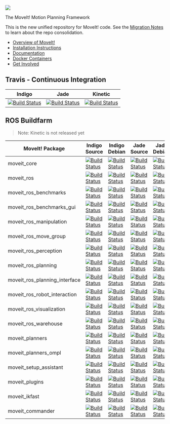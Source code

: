 ![](http://moveit.ros.org/wordpress/wp-content/uploads/2014/01/moveit-title-small.png)

The MoveIt! Motion Planning Framework

This is the new unified repository for MoveIt! code. See the [Migration Notes](https://github.com/davetcoleman/moveit_merge/) to learn about the repo consolidation.

- [Overview of MoveIt!](moveit.ros.org)
- [Installation Instructions](http://moveit.ros.org/install/)
- [Documentation](http://moveit.ros.org/documentation/)
- [Docker Containers](https://github.com/ros-planning/moveit_docker)
- [Get Involved](http://moveit.ros.org/documentation/contributing/)

## Travis - Continuous Integration

Indigo | Jade | Kinetic
------ | ---- | -------
[![Build Status](https://travis-ci.org/ros-planning/moveit.svg?branch=indigo-devel)](https://travis-ci.org/ros-planning/moveit) | [![Build Status](https://travis-ci.org/ros-planning/moveit.svg?branch=jade-devel)](https://travis-ci.org/ros-planning/moveit) | [![Build Status](https://travis-ci.org/ros-planning/moveit.svg?branch=kinetic-devel)](https://travis-ci.org/ros-planning/moveit) |

## ROS Buildfarm

> Note: Kinetic is not released yet

MoveIt! Package | Indigo Source | Indigo Debian | Jade Source | Jade Debian | Kinetic Source | Kinetic Debian
------- | ------------------- | ------------------- | ------------------- | ------------------- | ------------------- | -------------------
moveit_core | [![Build Status](http://build.ros.org/buildStatus/icon?job=Isrc_uT__moveit_core__ubuntu_trusty__source)](http://build.ros.org/view/Isrc_uT/job/Isrc_uT__moveit_core__ubuntu_trusty__source/) | [![Build Status](http://build.ros.org/buildStatus/icon?job=Ibin_uT64__moveit_core__ubuntu_trusty_amd64__binary)](http://build.ros.org/view/Ibin_uT64/job/Ibin_uT64__moveit_core__ubuntu_trusty_amd64__binary/) | [![Build Status](http://build.ros.org/buildStatus/icon?job=Jsrc_uT__moveit_core__ubuntu_trusty__source)](http://build.ros.org/view/Jsrc_uT/job/Jsrc_uT__moveit_core__ubuntu_trusty__source/) | [![Build Status](http://build.ros.org/buildStatus/icon?job=Jbin_uT64__moveit_core__ubuntu_trusty_amd64__binary)](http://build.ros.org/view/Jbin_uT64/job/Jbin_uT64__moveit_core__ubuntu_trusty_amd64__binary/) | [![Build Status](http://build.ros.org/buildStatus/icon?job=Ksrc_uT__moveit_core__ubuntu_xenial__source)](http://build.ros.org/view/Ksrc_uT/job/Ksrc_uT__moveit_core__ubuntu_xenial__source/) | [![Build Status](http://build.ros.org/buildStatus/icon?job=Kbin_uT64__moveit_core__ubuntu_xenial_amd64__binary)](http://build.ros.org/view/Kbin_uT64/job/Kbin_uT64__moveit_core__ubuntu_xenial_amd64__binary/) |
moveit_ros | [![Build Status](http://build.ros.org/buildStatus/icon?job=Isrc_uT__moveit_ros__ubuntu_trusty__source)](http://build.ros.org/view/Isrc_uT/job/Isrc_uT__moveit_ros__ubuntu_trusty__source/) | [![Build Status](http://build.ros.org/buildStatus/icon?job=Ibin_uT64__moveit_ros__ubuntu_trusty_amd64__binary)](http://build.ros.org/view/Ibin_uT64/job/Ibin_uT64__moveit_ros__ubuntu_trusty_amd64__binary/) | [![Build Status](http://build.ros.org/buildStatus/icon?job=Jsrc_uT__moveit_ros__ubuntu_trusty__source)](http://build.ros.org/view/Jsrc_uT/job/Jsrc_uT__moveit_ros__ubuntu_trusty__source/) | [![Build Status](http://build.ros.org/buildStatus/icon?job=Jbin_uT64__moveit_ros__ubuntu_trusty_amd64__binary)](http://build.ros.org/view/Jbin_uT64/job/Jbin_uT64__moveit_ros__ubuntu_trusty_amd64__binary/) | [![Build Status](http://build.ros.org/buildStatus/icon?job=Ksrc_uT__moveit_ros__ubuntu_xenial__source)](http://build.ros.org/view/Ksrc_uT/job/Ksrc_uT__moveit_ros__ubuntu_xenial__source/) | [![Build Status](http://build.ros.org/buildStatus/icon?job=Kbin_uT64__moveit_ros__ubuntu_xenial_amd64__binary)](http://build.ros.org/view/Kbin_uT64/job/Kbin_uT64__moveit_ros__ubuntu_xenial_amd64__binary/) |
moveit_ros_benchmarks | [![Build Status](http://build.ros.org/buildStatus/icon?job=Isrc_uT__moveit_ros_benchmarks__ubuntu_trusty__source)](http://build.ros.org/view/Isrc_uT/job/Isrc_uT__moveit_ros_benchmarks__ubuntu_trusty__source/) | [![Build Status](http://build.ros.org/buildStatus/icon?job=Ibin_uT64__moveit_ros_benchmarks__ubuntu_trusty_amd64__binary)](http://build.ros.org/view/Ibin_uT64/job/Ibin_uT64__moveit_ros_benchmarks__ubuntu_trusty_amd64__binary/) | [![Build Status](http://build.ros.org/buildStatus/icon?job=Jsrc_uT__moveit_ros_benchmarks__ubuntu_trusty__source)](http://build.ros.org/view/Jsrc_uT/job/Jsrc_uT__moveit_ros_benchmarks__ubuntu_trusty__source/) | [![Build Status](http://build.ros.org/buildStatus/icon?job=Jbin_uT64__moveit_ros_benchmarks__ubuntu_trusty_amd64__binary)](http://build.ros.org/view/Jbin_uT64/job/Jbin_uT64__moveit_ros_benchmarks__ubuntu_trusty_amd64__binary/) | [![Build Status](http://build.ros.org/buildStatus/icon?job=Ksrc_uT__moveit_ros_benchmarks__ubuntu_xenial__source)](http://build.ros.org/view/Ksrc_uT/job/Ksrc_uT__moveit_ros_benchmarks__ubuntu_xenial__source/) | [![Build Status](http://build.ros.org/buildStatus/icon?job=Kbin_uT64__moveit_ros_benchmarks__ubuntu_xenial_amd64__binary)](http://build.ros.org/view/Kbin_uT64/job/Kbin_uT64__moveit_ros_benchmarks__ubuntu_xenial_amd64__binary/) |
moveit_ros_benchmarks_gui | [![Build Status](http://build.ros.org/buildStatus/icon?job=Isrc_uT__moveit_ros_benchmarks_gui__ubuntu_trusty__source)](http://build.ros.org/view/Isrc_uT/job/Isrc_uT__moveit_ros_benchmarks_gui__ubuntu_trusty__source/) | [![Build Status](http://build.ros.org/buildStatus/icon?job=Ibin_uT64__moveit_ros_benchmarks_gui__ubuntu_trusty_amd64__binary)](http://build.ros.org/view/Ibin_uT64/job/Ibin_uT64__moveit_ros_benchmarks_gui__ubuntu_trusty_amd64__binary/) | [![Build Status](http://build.ros.org/buildStatus/icon?job=Jsrc_uT__moveit_ros_benchmarks_gui__ubuntu_trusty__source)](http://build.ros.org/view/Jsrc_uT/job/Jsrc_uT__moveit_ros_benchmarks_gui__ubuntu_trusty__source/) | [![Build Status](http://build.ros.org/buildStatus/icon?job=Jbin_uT64__moveit_ros_benchmarks_gui__ubuntu_trusty_amd64__binary)](http://build.ros.org/view/Jbin_uT64/job/Jbin_uT64__moveit_ros_benchmarks_gui__ubuntu_trusty_amd64__binary/) | [![Build Status](http://build.ros.org/buildStatus/icon?job=Ksrc_uT__moveit_ros_benchmarks_gui__ubuntu_xenial__source)](http://build.ros.org/view/Ksrc_uT/job/Ksrc_uT__moveit_ros_benchmarks_gui__ubuntu_xenial__source/) | [![Build Status](http://build.ros.org/buildStatus/icon?job=Kbin_uT64__moveit_ros_benchmarks_gui__ubuntu_xenial_amd64__binary)](http://build.ros.org/view/Kbin_uT64/job/Kbin_uT64__moveit_ros_benchmarks_gui__ubuntu_xenial_amd64__binary/) |
moveit_ros_manipulation | [![Build Status](http://build.ros.org/buildStatus/icon?job=Isrc_uT__moveit_ros_manipulation__ubuntu_trusty__source)](http://build.ros.org/view/Isrc_uT/job/Isrc_uT__moveit_ros_manipulation__ubuntu_trusty__source/) | [![Build Status](http://build.ros.org/buildStatus/icon?job=Ibin_uT64__moveit_ros_manipulation__ubuntu_trusty_amd64__binary)](http://build.ros.org/view/Ibin_uT64/job/Ibin_uT64__moveit_ros_manipulation__ubuntu_trusty_amd64__binary/) | [![Build Status](http://build.ros.org/buildStatus/icon?job=Jsrc_uT__moveit_ros_manipulation__ubuntu_trusty__source)](http://build.ros.org/view/Jsrc_uT/job/Jsrc_uT__moveit_ros_manipulation__ubuntu_trusty__source/) | [![Build Status](http://build.ros.org/buildStatus/icon?job=Jbin_uT64__moveit_ros_manipulation__ubuntu_trusty_amd64__binary)](http://build.ros.org/view/Jbin_uT64/job/Jbin_uT64__moveit_ros_manipulation__ubuntu_trusty_amd64__binary/) | [![Build Status](http://build.ros.org/buildStatus/icon?job=Ksrc_uT__moveit_ros_manipulation__ubuntu_xenial__source)](http://build.ros.org/view/Ksrc_uT/job/Ksrc_uT__moveit_ros_manipulation__ubuntu_xenial__source/) | [![Build Status](http://build.ros.org/buildStatus/icon?job=Kbin_uT64__moveit_ros_manipulation__ubuntu_xenial_amd64__binary)](http://build.ros.org/view/Kbin_uT64/job/Kbin_uT64__moveit_ros_manipulation__ubuntu_xenial_amd64__binary/) |
moveit_ros_move_group | [![Build Status](http://build.ros.org/buildStatus/icon?job=Isrc_uT__moveit_ros_move_group__ubuntu_trusty__source)](http://build.ros.org/view/Isrc_uT/job/Isrc_uT__moveit_ros_move_group__ubuntu_trusty__source/) | [![Build Status](http://build.ros.org/buildStatus/icon?job=Ibin_uT64__moveit_ros_move_group__ubuntu_trusty_amd64__binary)](http://build.ros.org/view/Ibin_uT64/job/Ibin_uT64__moveit_ros_move_group__ubuntu_trusty_amd64__binary/) | [![Build Status](http://build.ros.org/buildStatus/icon?job=Jsrc_uT__moveit_ros_move_group__ubuntu_trusty__source)](http://build.ros.org/view/Jsrc_uT/job/Jsrc_uT__moveit_ros_move_group__ubuntu_trusty__source/) | [![Build Status](http://build.ros.org/buildStatus/icon?job=Jbin_uT64__moveit_ros_move_group__ubuntu_trusty_amd64__binary)](http://build.ros.org/view/Jbin_uT64/job/Jbin_uT64__moveit_ros_move_group__ubuntu_trusty_amd64__binary/) | [![Build Status](http://build.ros.org/buildStatus/icon?job=Ksrc_uT__moveit_ros_move_group__ubuntu_xenial__source)](http://build.ros.org/view/Ksrc_uT/job/Ksrc_uT__moveit_ros_move_group__ubuntu_xenial__source/) | [![Build Status](http://build.ros.org/buildStatus/icon?job=Kbin_uT64__moveit_ros_move_group__ubuntu_xenial_amd64__binary)](http://build.ros.org/view/Kbin_uT64/job/Kbin_uT64__moveit_ros_move_group__ubuntu_xenial_amd64__binary/) |
moveit_ros_perception | [![Build Status](http://build.ros.org/buildStatus/icon?job=Isrc_uT__moveit_ros_perception__ubuntu_trusty__source)](http://build.ros.org/view/Isrc_uT/job/Isrc_uT__moveit_ros_perception__ubuntu_trusty__source/) | [![Build Status](http://build.ros.org/buildStatus/icon?job=Ibin_uT64__moveit_ros_perception__ubuntu_trusty_amd64__binary)](http://build.ros.org/view/Ibin_uT64/job/Ibin_uT64__moveit_ros_perception__ubuntu_trusty_amd64__binary/) | [![Build Status](http://build.ros.org/buildStatus/icon?job=Jsrc_uT__moveit_ros_perception__ubuntu_trusty__source)](http://build.ros.org/view/Jsrc_uT/job/Jsrc_uT__moveit_ros_perception__ubuntu_trusty__source/) | [![Build Status](http://build.ros.org/buildStatus/icon?job=Jbin_uT64__moveit_ros_perception__ubuntu_trusty_amd64__binary)](http://build.ros.org/view/Jbin_uT64/job/Jbin_uT64__moveit_ros_perception__ubuntu_trusty_amd64__binary/) | [![Build Status](http://build.ros.org/buildStatus/icon?job=Ksrc_uT__moveit_ros_perception__ubuntu_xenial__source)](http://build.ros.org/view/Ksrc_uT/job/Ksrc_uT__moveit_ros_perception__ubuntu_xenial__source/) | [![Build Status](http://build.ros.org/buildStatus/icon?job=Kbin_uT64__moveit_ros_perception__ubuntu_xenial_amd64__binary)](http://build.ros.org/view/Kbin_uT64/job/Kbin_uT64__moveit_ros_perception__ubuntu_xenial_amd64__binary/) |
moveit_ros_planning | [![Build Status](http://build.ros.org/buildStatus/icon?job=Isrc_uT__moveit_ros_planning__ubuntu_trusty__source)](http://build.ros.org/view/Isrc_uT/job/Isrc_uT__moveit_ros_planning__ubuntu_trusty__source/) | [![Build Status](http://build.ros.org/buildStatus/icon?job=Ibin_uT64__moveit_ros_planning__ubuntu_trusty_amd64__binary)](http://build.ros.org/view/Ibin_uT64/job/Ibin_uT64__moveit_ros_planning__ubuntu_trusty_amd64__binary/) | [![Build Status](http://build.ros.org/buildStatus/icon?job=Jsrc_uT__moveit_ros_planning__ubuntu_trusty__source)](http://build.ros.org/view/Jsrc_uT/job/Jsrc_uT__moveit_ros_planning__ubuntu_trusty__source/) | [![Build Status](http://build.ros.org/buildStatus/icon?job=Jbin_uT64__moveit_ros_planning__ubuntu_trusty_amd64__binary)](http://build.ros.org/view/Jbin_uT64/job/Jbin_uT64__moveit_ros_planning__ubuntu_trusty_amd64__binary/) | [![Build Status](http://build.ros.org/buildStatus/icon?job=Ksrc_uT__moveit_ros_planning__ubuntu_xenial__source)](http://build.ros.org/view/Ksrc_uT/job/Ksrc_uT__moveit_ros_planning__ubuntu_xenial__source/) | [![Build Status](http://build.ros.org/buildStatus/icon?job=Kbin_uT64__moveit_ros_planning__ubuntu_xenial_amd64__binary)](http://build.ros.org/view/Kbin_uT64/job/Kbin_uT64__moveit_ros_planning__ubuntu_xenial_amd64__binary/) |
moveit_ros_planning_interface | [![Build Status](http://build.ros.org/buildStatus/icon?job=Isrc_uT__moveit_ros_planning_interface__ubuntu_trusty__source)](http://build.ros.org/view/Isrc_uT/job/Isrc_uT__moveit_ros_planning_interface__ubuntu_trusty__source/) | [![Build Status](http://build.ros.org/buildStatus/icon?job=Ibin_uT64__moveit_ros_planning_interface__ubuntu_trusty_amd64__binary)](http://build.ros.org/view/Ibin_uT64/job/Ibin_uT64__moveit_ros_planning_interface__ubuntu_trusty_amd64__binary/) | [![Build Status](http://build.ros.org/buildStatus/icon?job=Jsrc_uT__moveit_ros_planning_interface__ubuntu_trusty__source)](http://build.ros.org/view/Jsrc_uT/job/Jsrc_uT__moveit_ros_planning_interface__ubuntu_trusty__source/) | [![Build Status](http://build.ros.org/buildStatus/icon?job=Jbin_uT64__moveit_ros_planning_interface__ubuntu_trusty_amd64__binary)](http://build.ros.org/view/Jbin_uT64/job/Jbin_uT64__moveit_ros_planning_interface__ubuntu_trusty_amd64__binary/) | [![Build Status](http://build.ros.org/buildStatus/icon?job=Ksrc_uT__moveit_ros_planning_interface__ubuntu_xenial__source)](http://build.ros.org/view/Ksrc_uT/job/Ksrc_uT__moveit_ros_planning_interface__ubuntu_xenial__source/) | [![Build Status](http://build.ros.org/buildStatus/icon?job=Kbin_uT64__moveit_ros_planning_interface__ubuntu_xenial_amd64__binary)](http://build.ros.org/view/Kbin_uT64/job/Kbin_uT64__moveit_ros_planning_interface__ubuntu_xenial_amd64__binary/) |
moveit_ros_robot_interaction | [![Build Status](http://build.ros.org/buildStatus/icon?job=Isrc_uT__moveit_ros_robot_interaction__ubuntu_trusty__source)](http://build.ros.org/view/Isrc_uT/job/Isrc_uT__moveit_ros_robot_interaction__ubuntu_trusty__source/) | [![Build Status](http://build.ros.org/buildStatus/icon?job=Ibin_uT64__moveit_ros_robot_interaction__ubuntu_trusty_amd64__binary)](http://build.ros.org/view/Ibin_uT64/job/Ibin_uT64__moveit_ros_robot_interaction__ubuntu_trusty_amd64__binary/) | [![Build Status](http://build.ros.org/buildStatus/icon?job=Jsrc_uT__moveit_ros_robot_interaction__ubuntu_trusty__source)](http://build.ros.org/view/Jsrc_uT/job/Jsrc_uT__moveit_ros_robot_interaction__ubuntu_trusty__source/) | [![Build Status](http://build.ros.org/buildStatus/icon?job=Jbin_uT64__moveit_ros_robot_interaction__ubuntu_trusty_amd64__binary)](http://build.ros.org/view/Jbin_uT64/job/Jbin_uT64__moveit_ros_robot_interaction__ubuntu_trusty_amd64__binary/) | [![Build Status](http://build.ros.org/buildStatus/icon?job=Ksrc_uT__moveit_ros_robot_interaction__ubuntu_xenial__source)](http://build.ros.org/view/Ksrc_uT/job/Ksrc_uT__moveit_ros_robot_interaction__ubuntu_xenial__source/) | [![Build Status](http://build.ros.org/buildStatus/icon?job=Kbin_uT64__moveit_ros_robot_interaction__ubuntu_xenial_amd64__binary)](http://build.ros.org/view/Kbin_uT64/job/Kbin_uT64__moveit_ros_robot_interaction__ubuntu_xenial_amd64__binary/) |
moveit_ros_visualization | [![Build Status](http://build.ros.org/buildStatus/icon?job=Isrc_uT__moveit_ros_visualization__ubuntu_trusty__source)](http://build.ros.org/view/Isrc_uT/job/Isrc_uT__moveit_ros_visualization__ubuntu_trusty__source/) | [![Build Status](http://build.ros.org/buildStatus/icon?job=Ibin_uT64__moveit_ros_visualization__ubuntu_trusty_amd64__binary)](http://build.ros.org/view/Ibin_uT64/job/Ibin_uT64__moveit_ros_visualization__ubuntu_trusty_amd64__binary/) | [![Build Status](http://build.ros.org/buildStatus/icon?job=Jsrc_uT__moveit_ros_visualization__ubuntu_trusty__source)](http://build.ros.org/view/Jsrc_uT/job/Jsrc_uT__moveit_ros_visualization__ubuntu_trusty__source/) | [![Build Status](http://build.ros.org/buildStatus/icon?job=Jbin_uT64__moveit_ros_visualization__ubuntu_trusty_amd64__binary)](http://build.ros.org/view/Jbin_uT64/job/Jbin_uT64__moveit_ros_visualization__ubuntu_trusty_amd64__binary/) | [![Build Status](http://build.ros.org/buildStatus/icon?job=Ksrc_uT__moveit_ros_visualization__ubuntu_xenial__source)](http://build.ros.org/view/Ksrc_uT/job/Ksrc_uT__moveit_ros_visualization__ubuntu_xenial__source/) | [![Build Status](http://build.ros.org/buildStatus/icon?job=Kbin_uT64__moveit_ros_visualization__ubuntu_xenial_amd64__binary)](http://build.ros.org/view/Kbin_uT64/job/Kbin_uT64__moveit_ros_visualization__ubuntu_xenial_amd64__binary/) |
moveit_ros_warehouse | [![Build Status](http://build.ros.org/buildStatus/icon?job=Isrc_uT__moveit_ros_warehouse__ubuntu_trusty__source)](http://build.ros.org/view/Isrc_uT/job/Isrc_uT__moveit_ros_warehouse__ubuntu_trusty__source/) | [![Build Status](http://build.ros.org/buildStatus/icon?job=Ibin_uT64__moveit_ros_warehouse__ubuntu_trusty_amd64__binary)](http://build.ros.org/view/Ibin_uT64/job/Ibin_uT64__moveit_ros_warehouse__ubuntu_trusty_amd64__binary/) | [![Build Status](http://build.ros.org/buildStatus/icon?job=Jsrc_uT__moveit_ros_warehouse__ubuntu_trusty__source)](http://build.ros.org/view/Jsrc_uT/job/Jsrc_uT__moveit_ros_warehouse__ubuntu_trusty__source/) | [![Build Status](http://build.ros.org/buildStatus/icon?job=Jbin_uT64__moveit_ros_warehouse__ubuntu_trusty_amd64__binary)](http://build.ros.org/view/Jbin_uT64/job/Jbin_uT64__moveit_ros_warehouse__ubuntu_trusty_amd64__binary/) | [![Build Status](http://build.ros.org/buildStatus/icon?job=Ksrc_uT__moveit_ros_warehouse__ubuntu_xenial__source)](http://build.ros.org/view/Ksrc_uT/job/Ksrc_uT__moveit_ros_warehouse__ubuntu_xenial__source/) | [![Build Status](http://build.ros.org/buildStatus/icon?job=Kbin_uT64__moveit_ros_warehouse__ubuntu_xenial_amd64__binary)](http://build.ros.org/view/Kbin_uT64/job/Kbin_uT64__moveit_ros_warehouse__ubuntu_xenial_amd64__binary/) |
moveit_planners | [![Build Status](http://build.ros.org/buildStatus/icon?job=Isrc_uT__moveit_planners__ubuntu_trusty__source)](http://build.ros.org/view/Isrc_uT/job/Isrc_uT__moveit_planners__ubuntu_trusty__source/) | [![Build Status](http://build.ros.org/buildStatus/icon?job=Ibin_uT64__moveit_planners__ubuntu_trusty_amd64__binary)](http://build.ros.org/view/Ibin_uT64/job/Ibin_uT64__moveit_planners__ubuntu_trusty_amd64__binary/) | [![Build Status](http://build.ros.org/buildStatus/icon?job=Jsrc_uT__moveit_planners__ubuntu_trusty__source)](http://build.ros.org/view/Jsrc_uT/job/Jsrc_uT__moveit_planners__ubuntu_trusty__source/) | [![Build Status](http://build.ros.org/buildStatus/icon?job=Jbin_uT64__moveit_planners__ubuntu_trusty_amd64__binary)](http://build.ros.org/view/Jbin_uT64/job/Jbin_uT64__moveit_planners__ubuntu_trusty_amd64__binary/) | [![Build Status](http://build.ros.org/buildStatus/icon?job=Ksrc_uT__moveit_planners__ubuntu_xenial__source)](http://build.ros.org/view/Ksrc_uT/job/Ksrc_uT__moveit_planners__ubuntu_xenial__source/) | [![Build Status](http://build.ros.org/buildStatus/icon?job=Kbin_uT64__moveit_planners__ubuntu_xenial_amd64__binary)](http://build.ros.org/view/Kbin_uT64/job/Kbin_uT64__moveit_planners__ubuntu_xenial_amd64__binary/) |
moveit_planners_ompl | [![Build Status](http://build.ros.org/buildStatus/icon?job=Isrc_uT__moveit_planners_ompl__ubuntu_trusty__source)](http://build.ros.org/view/Isrc_uT/job/Isrc_uT__moveit_planners_ompl__ubuntu_trusty__source/) | [![Build Status](http://build.ros.org/buildStatus/icon?job=Ibin_uT64__moveit_planners_ompl__ubuntu_trusty_amd64__binary)](http://build.ros.org/view/Ibin_uT64/job/Ibin_uT64__moveit_planners_ompl__ubuntu_trusty_amd64__binary/) | [![Build Status](http://build.ros.org/buildStatus/icon?job=Jsrc_uT__moveit_planners_ompl__ubuntu_trusty__source)](http://build.ros.org/view/Jsrc_uT/job/Jsrc_uT__moveit_planners_ompl__ubuntu_trusty__source/) | [![Build Status](http://build.ros.org/buildStatus/icon?job=Jbin_uT64__moveit_planners_ompl__ubuntu_trusty_amd64__binary)](http://build.ros.org/view/Jbin_uT64/job/Jbin_uT64__moveit_planners_ompl__ubuntu_trusty_amd64__binary/) | [![Build Status](http://build.ros.org/buildStatus/icon?job=Ksrc_uT__moveit_planners_ompl__ubuntu_xenial__source)](http://build.ros.org/view/Ksrc_uT/job/Ksrc_uT__moveit_planners_ompl__ubuntu_xenial__source/) | [![Build Status](http://build.ros.org/buildStatus/icon?job=Kbin_uT64__moveit_planners_ompl__ubuntu_xenial_amd64__binary)](http://build.ros.org/view/Kbin_uT64/job/Kbin_uT64__moveit_planners_ompl__ubuntu_xenial_amd64__binary/) |
moveit_setup_assistant | [![Build Status](http://build.ros.org/buildStatus/icon?job=Isrc_uT__moveit_setup_assistant__ubuntu_trusty__source)](http://build.ros.org/view/Isrc_uT/job/Isrc_uT__moveit_setup_assistant__ubuntu_trusty__source/) | [![Build Status](http://build.ros.org/buildStatus/icon?job=Ibin_uT64__moveit_setup_assistant__ubuntu_trusty_amd64__binary)](http://build.ros.org/view/Ibin_uT64/job/Ibin_uT64__moveit_setup_assistant__ubuntu_trusty_amd64__binary/) | [![Build Status](http://build.ros.org/buildStatus/icon?job=Jsrc_uT__moveit_setup_assistant__ubuntu_trusty__source)](http://build.ros.org/view/Jsrc_uT/job/Jsrc_uT__moveit_setup_assistant__ubuntu_trusty__source/) | [![Build Status](http://build.ros.org/buildStatus/icon?job=Jbin_uT64__moveit_setup_assistant__ubuntu_trusty_amd64__binary)](http://build.ros.org/view/Jbin_uT64/job/Jbin_uT64__moveit_setup_assistant__ubuntu_trusty_amd64__binary/) | [![Build Status](http://build.ros.org/buildStatus/icon?job=Ksrc_uT__moveit_setup_assistant__ubuntu_xenial__source)](http://build.ros.org/view/Ksrc_uT/job/Ksrc_uT__moveit_setup_assistant__ubuntu_xenial__source/) | [![Build Status](http://build.ros.org/buildStatus/icon?job=Kbin_uT64__moveit_setup_assistant__ubuntu_xenial_amd64__binary)](http://build.ros.org/view/Kbin_uT64/job/Kbin_uT64__moveit_setup_assistant__ubuntu_xenial_amd64__binary/) |
moveit_plugins | [![Build Status](http://build.ros.org/buildStatus/icon?job=Isrc_uT__moveit_plugins__ubuntu_trusty__source)](http://build.ros.org/view/Isrc_uT/job/Isrc_uT__moveit_plugins__ubuntu_trusty__source/) | [![Build Status](http://build.ros.org/buildStatus/icon?job=Ibin_uT64__moveit_plugins__ubuntu_trusty_amd64__binary)](http://build.ros.org/view/Ibin_uT64/job/Ibin_uT64__moveit_plugins__ubuntu_trusty_amd64__binary/) | [![Build Status](http://build.ros.org/buildStatus/icon?job=Jsrc_uT__moveit_plugins__ubuntu_trusty__source)](http://build.ros.org/view/Jsrc_uT/job/Jsrc_uT__moveit_plugins__ubuntu_trusty__source/) | [![Build Status](http://build.ros.org/buildStatus/icon?job=Jbin_uT64__moveit_plugins__ubuntu_trusty_amd64__binary)](http://build.ros.org/view/Jbin_uT64/job/Jbin_uT64__moveit_plugins__ubuntu_trusty_amd64__binary/) | [![Build Status](http://build.ros.org/buildStatus/icon?job=Ksrc_uT__moveit_plugins__ubuntu_xenial__source)](http://build.ros.org/view/Ksrc_uT/job/Ksrc_uT__moveit_plugins__ubuntu_xenial__source/) | [![Build Status](http://build.ros.org/buildStatus/icon?job=Kbin_uT64__moveit_plugins__ubuntu_xenial_amd64__binary)](http://build.ros.org/view/Kbin_uT64/job/Kbin_uT64__moveit_plugins__ubuntu_xenial_amd64__binary/) |
moveit_ikfast | [![Build Status](http://build.ros.org/buildStatus/icon?job=Isrc_uT__moveit_ikfast__ubuntu_trusty__source)](http://build.ros.org/view/Isrc_uT/job/Isrc_uT__moveit_ikfast__ubuntu_trusty__source/) | [![Build Status](http://build.ros.org/buildStatus/icon?job=Ibin_uT64__moveit_ikfast__ubuntu_trusty_amd64__binary)](http://build.ros.org/view/Ibin_uT64/job/Ibin_uT64__moveit_ikfast__ubuntu_trusty_amd64__binary/) | [![Build Status](http://build.ros.org/buildStatus/icon?job=Jsrc_uT__moveit_ikfast__ubuntu_trusty__source)](http://build.ros.org/view/Jsrc_uT/job/Jsrc_uT__moveit_ikfast__ubuntu_trusty__source/) | [![Build Status](http://build.ros.org/buildStatus/icon?job=Jbin_uT64__moveit_ikfast__ubuntu_trusty_amd64__binary)](http://build.ros.org/view/Jbin_uT64/job/Jbin_uT64__moveit_ikfast__ubuntu_trusty_amd64__binary/) | [![Build Status](http://build.ros.org/buildStatus/icon?job=Ksrc_uT__moveit_ikfast__ubuntu_xenial__source)](http://build.ros.org/view/Ksrc_uT/job/Ksrc_uT__moveit_ikfast__ubuntu_xenial__source/) | [![Build Status](http://build.ros.org/buildStatus/icon?job=Kbin_uT64__moveit_ikfast__ubuntu_xenial_amd64__binary)](http://build.ros.org/view/Kbin_uT64/job/Kbin_uT64__moveit_ikfast__ubuntu_xenial_amd64__binary/) |
moveit_commander | [![Build Status](http://build.ros.org/buildStatus/icon?job=Isrc_uT__moveit_commander__ubuntu_trusty__source)](http://build.ros.org/view/Isrc_uT/job/Isrc_uT__moveit_commander__ubuntu_trusty__source/) | [![Build Status](http://build.ros.org/buildStatus/icon?job=Ibin_uT64__moveit_commander__ubuntu_trusty_amd64__binary)](http://build.ros.org/view/Ibin_uT64/job/Ibin_uT64__moveit_commander__ubuntu_trusty_amd64__binary/) | [![Build Status](http://build.ros.org/buildStatus/icon?job=Jsrc_uT__moveit_commander__ubuntu_trusty__source)](http://build.ros.org/view/Jsrc_uT/job/Jsrc_uT__moveit_commander__ubuntu_trusty__source/) | [![Build Status](http://build.ros.org/buildStatus/icon?job=Jbin_uT64__moveit_commander__ubuntu_trusty_amd64__binary)](http://build.ros.org/view/Jbin_uT64/job/Jbin_uT64__moveit_commander__ubuntu_trusty_amd64__binary/) | [![Build Status](http://build.ros.org/buildStatus/icon?job=Ksrc_uT__moveit_commander__ubuntu_xenial__source)](http://build.ros.org/view/Ksrc_uT/job/Ksrc_uT__moveit_commander__ubuntu_xenial__source/) | [![Build Status](http://build.ros.org/buildStatus/icon?job=Kbin_uT64__moveit_commander__ubuntu_xenial_amd64__binary)](http://build.ros.org/view/Kbin_uT64/job/Kbin_uT64__moveit_commander__ubuntu_xenial_amd64__binary/) |
